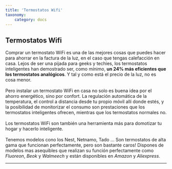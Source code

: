 ```yaml
---
title: 'Termostatos Wifi'
taxonomy:
    category: docs
---
```


## Termostatos Wifi

Comprar un termostato WiFi es una de las mejores cosas que puedes hacer para ahorrar en la factura de la luz, en el caso que tengas calefacción en casa. Lejos de ser una pijada para geeks y techies, los termostatos inteligentes han demostrado ser, como mínimo,  **un 24% más eficientes que los termostatos analógicos**. Y tal y como está el precio de la luz, no es cosa menor.<br /><br />Pero instalar un termostato WiFi en casa no solo es buena idea por el ahorro energético, sino por confort. La regulación automática de la temperatura, el control a distancia desde tu propio móvil allí donde estés, y la posibilidad de monitorizar el consumo son prestaciones que los termostatos inteligentes ofrecen, mientras que los termostatos normales no.<br /><br />Los termostatos WiFi son también una herramienta más para domotizar tu hogar y hacerlo inteligente.<br /><br />Tenemos modelos cono los Nest, Netnamo, Tado ... Son termostatos de alta gama que funcionan perfectamente, pero son bastante caros! Dispones de modelos mas asequibles que realizan su función perfectamente como _Fluoreon_, _Beok_ y _Walmeech_ y están disponibles en _Amazon_ y _Aliexpress_.

___